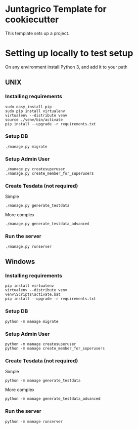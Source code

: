 Juntagrico Template for cookiecutter
===========

This template sets up a project.

# Setting up locally to test setup

On any environment install Python 3, and add it to your path

## UNIX

### Installing requirements

    sudo easy_install pip
    sudo pip install virtualenv
    virtualenv --distribute venv
    source ./venv/bin/activate
    pip install --upgrade -r requirements.txt

### Setup DB

    ./manage.py migrate
    
### Setup Admin User

    ./manage.py createsuperuser
    ./manage.py create_member_for_superusers
    
### Create Tesdata (not required)

Simple

    ./manage.py generate_testdata

More complex

    ./manage.py generate_testdata_advanced
    
### Run the server

    ./manage.py runserver

## Windows

### Installing requirements

    pip install virtualenv
    virtualenv --distribute venv
    venv\Scripts\activate.bat
    pip install --upgrade -r requirements.txt

### Setup DB

    python -m manage migrate
    
### Setup Admin User

    python -m manage createsuperuser
    python -m manage create_member_for_superusers
    
### Create Tesdata (not required)

Simple

    python -m manage generate_testdata

More complex

    python -m manage generate_testdata_advanced
    
### Run the server

    python -m manage runserver





